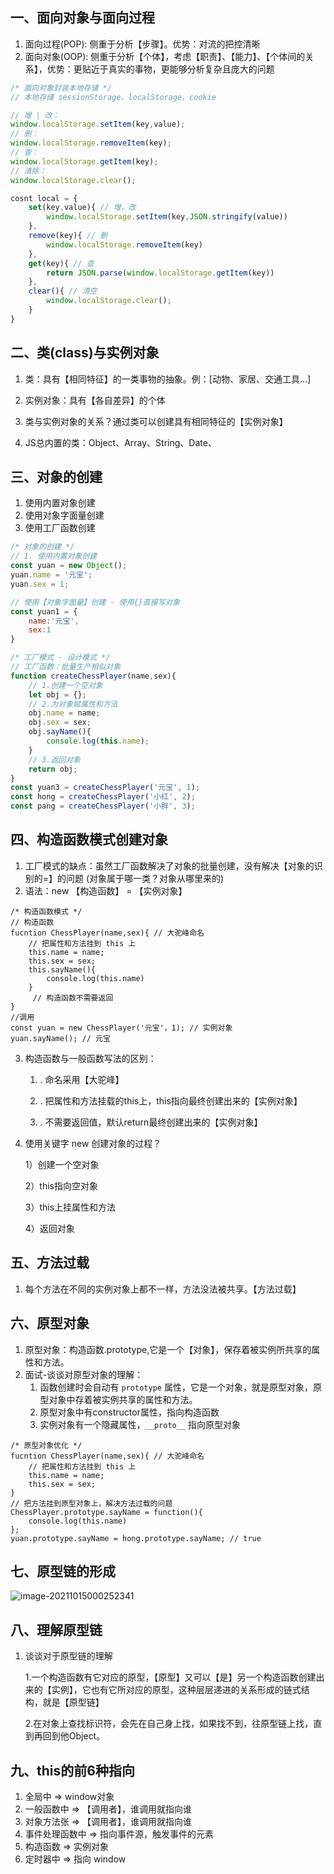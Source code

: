 ## 一、面向对象与面向过程

1.  面向过程(POP): 侧重于分析【步骤】。优势：对流的把控清晰
2.  面向对象(OOP): 侧重于分析【个体】，考虑【职责】、【能力】、【个体间的关系】，优势：更贴近于真实的事物，更能够分析复杂且庞大的问题

```javascript
/* 面向对象封装本地存储 */ 
// 本地存储 sessionStorage、localStorage、cookie

// 增 | 改：
window.localStorage.setItem(key,value);
// 删：
window.localStorage.removeItem(key);
// 查：
window.localStorage.getItem(key);
// 清除：
window.localStorage.clear();

cosnt local = {
    set(key,value){ // 增，改
        window.localStorage.setItem(key,JSON.stringify(value))
    },
    remove(key){ // 删
        window.localStorage.removeItem(key)
    },
    get(key){ // 查
        return JSON.parse(window.localStorage.getItem(key))
    },
    clear(){ // 清空
        window.localStorage.clear();
    }
}
```

## 二、类(class)与实例对象

1. 类：具有【相同特征】的一类事物的抽象。例：[动物、家居、交通工具...]

2. 实例对象：具有【各自差异】的个体
3. 类与实例对象的关系？通过类可以创建具有相同特征的【实例对象】
4. JS总内置的类：Object、Array、String、Date、

## 三、对象的创建

1. 使用内置对象创建
2. 使用对象字面量创建
3. 使用工厂函数创建

```javascript
/* 对象的创建 */
// 1. 使用内置对象创建
const yuan = new Object();
yuan.name = '元宝';
yuan.sex = 1;

// 使用【对象字面量】创建 - 使用{}直接写对象
const yuan1 = {
    name:'元宝',
    sex:1
}

/* 工厂模式 - 设计模式 */
// 工厂函数：批量生产相似对象
function createChessPlayer(name,sex){
    // 1.创建一个空对象
    let obj = {};
    // 2.为对象赋属性和方法
	obj.name = name;
    obj.sex = sex;
    obj.sayName(){
        console.log(this.name);
    }
    // 3.返回对象
    return obj;
}
const yuan3 = createChessPlayer('元宝', 1);
const hong = createChessPlayer('小红', 2);
const pang = createChessPlayer('小胖', 3);

```

## 四、构造函数模式创建对象

1. 工厂模式的缺点：虽然工厂函数解决了对象的批量创建，没有解决【对象的识别的=】的问题 (对象属于哪一类？对象从哪里来的)
2. 语法：new 【构造函数】 = 【实例对象】

```
/* 构造函数模式 */
// 构造函数
fucntion ChessPlayer(name,sex){ // 大驼峰命名
	// 把属性和方法挂到 this 上
	this.name = name; 
	this.sex = sex;
	this.sayName(){
		console.log(this.name)
	}
	 // 构造函数不需要返回
}
//调用
const yuan = new ChessPlayer('元宝'，1); // 实例对象
yuan.sayName(); // 元宝
```

3. 构造函数与一般函数写法的区别：

   1) . 命名采用【大驼峰】

   2) . 把属性和方法挂载的this上，this指向最终创建出来的【实例对象】

   3) . 不需要返回值，默认return最终创建出来的【实例对象】

4. 使用关键字 new 创建对象的过程？

   1）创建一个空对象

   2）this指向空对象

   3）this上挂属性和方法

   4）返回对象

## 五、方法过载

1. 每个方法在不同的实例对象上都不一样，方法没法被共享。【方法过载】

## 六、原型对象

1. 原型对象：构造函数.prototype,它是一个【对象】，保存着被实例所共享的属性和方法。
2. 面试-谈谈对原型对象的理解：
   1. 函数创建时会自动有 `prototype` 属性，它是一个对象，就是原型对象，原型对象中存着被实例共享的属性和方法。
   2. 原型对象中有constructor属性，指向构造函数
   3. 实例对象有一个隐藏属性，`__proto__` 指向原型对象

```
/* 原型对象优化 */
fucntion ChessPlayer(name,sex){ // 大驼峰命名
	// 把属性和方法挂到 this 上
	this.name = name; 
	this.sex = sex;
}
// 把方法挂到原型对象上，解决方法过载的问题
ChessPlayer.prototype.sayName = function(){
	console.log(this.name)
};
yuan.prototype.sayName = hong.prototype.sayName; // true
```

## 七、原型链的形成

![image-20211015000252341](C:\Users\86130\AppData\Roaming\Typora\typora-user-images\image-20211015000252341.png)

## 八、理解原型链

1. 谈谈对于原型链的理解

   1.一个构造函数有它对应的原型，【原型】又可以【是】另一个构造函数创建出来的【实例】，它也有它所对应的原型，这种层层递进的关系形成的链式结构，就是【原型链】

   2.在对象上查找标识符，会先在自己身上找，如果找不到，往原型链上找，直到再回到他Object。

   

## 九、this的前6种指向

1. 全局中 => window对象
2. 一般函数中 => 【调用者】，谁调用就指向谁
3. 对象方法张 => 【调用者】，谁调用就指向谁
4. 事件处理函数中 => 指向事件源，触发事件的元素
5. 构造函数 => 实例对象
6. 定时器中 => 指向 window